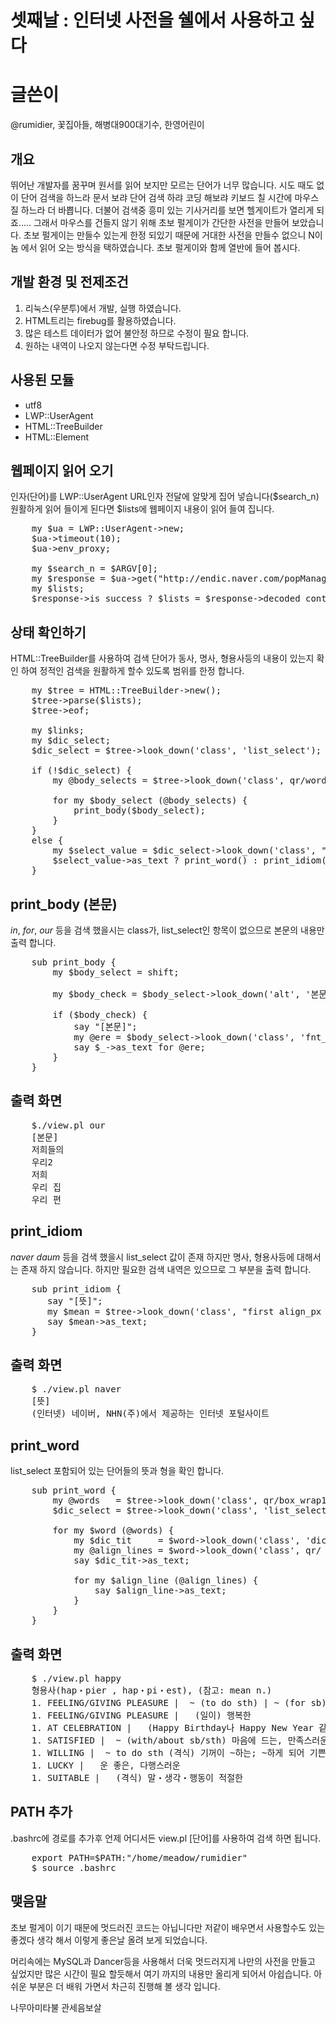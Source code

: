 셋째날 : 인터넷 사전을 쉘에서 사용하고 싶다
===========================================

글쓴이
======

@rumidier, 꽃집아들, 해병대900대기수, 한영어린이

## 개요

 뛰어난 개발자를 꿈꾸며 원서를 읽어 보지만 모르는 단어가 너무 많습니다.
시도 때도 없이 단어 검색을 하느라 문서 보랴 단어 검색 하랴 코딩 해보랴
키보드 칠 시간에 마우스질 하느라 더 바쁩니다. 더불어 검색중 흥미 있는
기사거리를 보면 헬게이트가 열리게 되죠.....
그래서 마우스를 건들지 않기 위해 초보 펄게이가 간단한 사전을 만들어 보았습니다.
초보 펄게이는 만들수 있는게 한정 되있기 때문에 거대한 사전을 만들수 없으니
N이놈 에서 읽어 오는 방식을 택하였습니다. 초보 펄게이와 함께 열반에 들어 봅시다.

## 개발 환경 및 전제조건
 1. 리눅스(우분투)에서 개발, 실행 하였습니다.
 1. HTML트리는 firebug를 활용하였습니다.
 1. 많은 테스트 데이터가 없어 불안정 하므로 수정이 필요 합니다.
 1. 원하는 내역이 나오지 않는다면 수정 부탁드립니다.

## 사용된 모듈
- utf8
- LWP::UserAgent
- HTML::TreeBuilder
- HTML::Element

## 웹페이지 읽어 오기

인자(단어)를 LWP::UserAgent URL인자 전달에 알맞게 집어 넣습니다($search_n)
원활하게 읽어 들이게 된다면 $lists에 웹페이지 내용이 읽어 들여 집니다.

<pre class="brush: perl">
    my $ua = LWP::UserAgent->new;
    $ua->timeout(10);
    $ua->env_proxy;
    
    my $search_n = $ARGV[0];
    my $response = $ua->get("http://endic.naver.com/popManager.nhn?m=search&searchOption=&query=$search_n");
    my $lists;
    $response->is_success ? $lists = $response->decoded_content : die $response->status_line;
</pre>

## 상태 확인하기

HTML::TreeBuilder를 사용하여 검색 단어가 동사, 명사, 형용사등의 내용이
있는지 확인 하여 정적인 검색을 원활하게 할수 있도록 범위를 한정 합니다.

<pre class="brush: perl">
    my $tree = HTML::TreeBuilder->new();
    $tree->parse($lists);
    $tree->eof;

    my $links;
    my $dic_select;
    $dic_select = $tree->look_down('class', 'list_select');

    if (!$dic_select) {
        my @body_selects = $tree->look_down('class', qr/word_num word_num2 .*?$/);

        for my $body_select (@body_selects) {
            print_body($body_select);
        }
    }
    else {
        my $select_value = $dic_select->look_down('class', "underlink N=a:pos.tab");
        $select_value->as_text ? print_word() : print_idiom();
    }
</pre>

## print_body (본문)

*in*, *for*, *our* 등을 검색 했을시는 class가, list_select인 항목이 없으므로 
본문의 내용만 출력 합니다.

<pre class="brush: perl">
    sub print_body {
        my $body_select = shift;
    
        my $body_check = $body_select->look_down('alt', '본문');
    
        if ($body_check) {
            say "[본문]";
            my @ere = $body_select->look_down('class', 'fnt_e30');
            say $_->as_text for @ere;
        }
    }
</pre>

## 출력 화면

<pre class="brush: bash">
    $./view.pl our
    [본문]
    저희들의 
    우리2 
    저희 
    우리 집 
    우리 편 
</pre>

## print_idiom

*naver* *daum* 등을 검색 했을시 list_select 값이 존재 하지만 명사, 형용사등에 대해서는
존재 하지 않습니다. 하지만 필요한 검색 내역은 있으므로 그 부분을 출력 합니다.

<pre class="brush: perl">
    sub print_idiom {
       say "[뜻]";
       my $mean = $tree->look_down('class', "first align_px mean_on");
       say $mean->as_text;
    }
</pre>

## 출력 화면

<pre class="brush: bash">
    $ ./view.pl naver
    [뜻]
    (인터넷) 네이버, NHN(주)에서 제공하는 인터넷 포털사이트 
</pre>

## print_word
 
 list_select 포함되어 있는 단어들의 뜻과 형을 확인 합니다.

<pre class="brush: perl">
    sub print_word {
        my @words   = $tree->look_down('class', qr/box_wrap1 .*?/);
        $dic_select = $tree->look_down('class', 'list_select');

        for my $word (@words) {
            my $dic_tit     = $word->look_down('class', 'dic_tit6');
            my @align_lines = $word->look_down('class', qr/ mean_on/);
            say $dic_tit->as_text;

            for my $align_line (@align_lines) {
                say $align_line->as_text;
            }
        }
    }
</pre>

## 출력 화면

<pre class="brush: bash">
    $ ./view.pl happy
    형용사(hap・pier , hap・pi・est), (참고: mean n.)
    1. FEELING/GIVING PLEASURE |  ~ (to do sth) | ~ (for sb) | ~ (that…) (사람이) 행복한[기쁜]  
    1. FEELING/GIVING PLEASURE |   (일이) 행복한  
    1. AT CELEBRATION |   (Happy Birthday나 Happy New Year 같은 축하 인사에서 쓰임) 
    1. SATISFIED |  ~ (with/about sb/sth) 마음에 드는, 만족스러운; 마음이 놓이는  
    1. WILLING |  ~ to do sth (격식) 기꺼이 ~하는; ~하게 되어 기쁜  
    1. LUCKY |   운 좋은, 다행스러운  
    1. SUITABLE |   (격식) 말・생각・행동이 적절한  
</pre>

## PATH 추가

.bashrc에 경로를 추가후 언제 어디서든 view.pl [단어]를 사용하여 검색 하면 됩니다.

<pre class="brush: bash">
    export PATH=$PATH:"/home/meadow/rumidier"
    $ source .bashrc
</pre>

## 맺음말

초보 펄게이 이기 때문에 멋드러진 코드는 아닙니다만 저같이 배우면서 사용할수도 있는
좋겠다 생각 해서 이렇게 좋은날 올려 보게 되었습니다.

머리속에는 MySQL과 Dancer등을 사용해서 더욱 멋드러지게 나만의 사전을 만들고 싶었지만
많은 시간이 필요 할듯해서 여기 까지의 내용만 올리게 되어서 아쉽습니다.
아쉬운 부분은 더 배워 가면서 차근히 진행해 볼 생각 입니다.

나무아미타불 관세음보살

